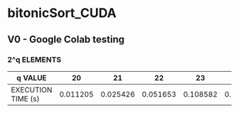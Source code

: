 # bitonicSort_CUDA

## V0 - Google Colab testing 
### 2^q ELEMENTS

q VALUE            |     20     | 	21       | 	22      |    23	       |   24      |  25       |  26       |  27     |
-------------------|------------|------------|----------|--------------|-----------|-----------|-----------|---------| 
EXECUTION TIME (s) | 0.011205   |	0.025426   | 0.051653 |  0.108582    |  0.226679 |  0.3914554|0.729035   | 1.446251|
